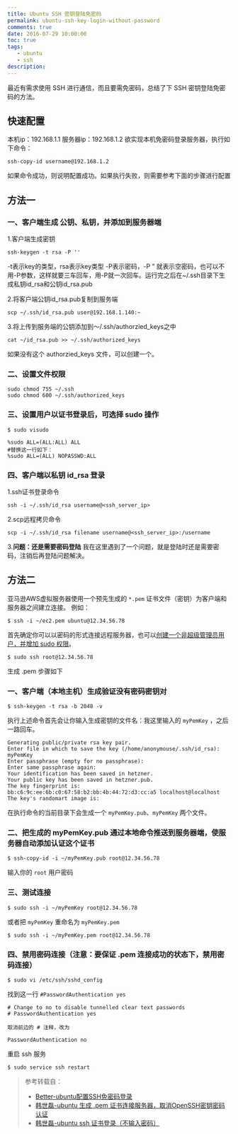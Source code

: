```yaml
---
title: Ubuntu SSH 密钥登陆免密码
permalink: ubuntu-ssh-key-login-without-password
comments: true
date: 2016-07-29 10:00:00
toc: true
tags:
   - ubuntu
   - ssh
description:
---
```


最近有需求使用 SSH 进行通信，而且要需免密码，总结了下 SSH 密钥登陆免密码的方法。
<!-- more -->

## 快速配置

本机ip：192.168.1.1
服务器ip：192.168.1.2
欲实现本机免密码登录服务器，执行如下命令：

```
ssh-copy-id username@192.168.1.2
```

如果命令成功，则说明配置成功。如果执行失败，则需要参考下面的步骤进行配置

## 方法一

### 一、客户端生成 公钥、私钥，并添加到服务器端

1.客户端生成密钥

```
ssh-keygen -t rsa -P ''
```

-t表示key的类型，rsa表示key类型 -P表示密码，-P ” 就表示空密码，也可以不用-P参数，这样就要三车回车，用-P就一次回车。运行完之后在~/.ssh目录下生成私钥id_rsa和公钥id_rsa.pub

2.将客户端公钥id_rsa.pub复制到服务端

```
scp ~/.ssh/id_rsa.pub user@192.168.1.140:~
```

3.将上传到服务端的公钥添加到～/.ssh/authorzied_keys之中

```
cat ~/id_rsa.pub >> ~/.ssh/authorized_keys
```

如果没有这个 authorzied_keys 文件，可以创建一个。

### 二、设置文件权限

```
sudo chmod 755 ~/.ssh
sudo chmod 600 ~/.ssh/authorized_keys
```

### 三、设置用户以证书登录后，可选择 sudo 操作

```
$ sudo visudo
```

```
%sudo ALL=(ALL:ALL) ALL
#替换这一行如下：
%sudo ALL=(ALL) NOPASSWD:ALL
```

### 四、客户端以私钥 id_rsa 登录

1.ssh证书登录命令

```
ssh -i ~/.ssh/id_rsa username@<ssh_server_ip>
```

2.scp远程拷贝命令

```
scp -i ~/.ssh/id_rsa filename username@<ssh_server_ip>:/username
```

3.**问题：还是需要密码登陆**
我在这里遇到了一个问题，就是登陆时还是需要密码，注销后再登陆问题解决。


## 方法二

亚马逊AWS虚拟服务器使用一个预先生成的 `*.pem` 证书文件（密钥）为客户端和服务器之间建立连接。
例如：

```
$ ssh -i ~/ec2.pem ubuntu@12.34.56.78
```

首先确定你可以以密码的形式连接远程服务器，也可以[创建一个非超级管理员用户，并增加 sudo 权限](http://blog.csdn.net/hanshileiai/article/details/51141854)。

```
$ sudo ssh root@12.34.56.78
```

生成 .pem 步骤如下

### 一、客户端（本地主机）生成验证没有密码密钥对

```
$ ssh-keygen -t rsa -b 2048 -v
```

执行上述命令首先会让你输入生成密钥的文件名：我这里输入的 `myPemKey` ，之后一路回车。

```
Generating public/private rsa key pair.
Enter file in which to save the key (/home/anonymouse/.ssh/id_rsa): myPemKey
Enter passphrase (empty for no passphrase):
Enter same passphrase again:
Your identification has been saved in hetzner.
Your public key has been saved in hetzner.pub.
The key fingerprint is:
bb:c6:9c:ee:6b:c0:67:58:b2:bb:4b:44:72:d3:cc:a5 localhost@localhost
The key's randomart image is:
```

在执行命令的当前目录下会生成一个 `myPemKey.pub`、`myPemKey` 两个文件。

### 二、把生成的 myPemKey.pub 通过本地命令推送到服务器端，使服务器自动添加认证这个证书

```
$ ssh-copy-id -i ~/myPemKey.pub root@12.34.56.78
```

输入你的 `root` 用户密码

### 三、测试连接

```
$ sudo ssh -i ~/myPemKey root@12.34.56.78
```

或者把 `myPemKey` 重命名为 `myPemKey.pem`

```
$ sudo ssh -i ~/myPemKey.pem root@12.34.56.78
```

### 四、禁用密码连接（注意：要保证 .pem 连接成功的状态下，禁用密码连接）

```
$ sudo vi /etc/ssh/sshd_config
```

找到这一行 `#PasswordAuthentication yes`

```
# Change to no to disable tunnelled clear text passwords
# PasswordAuthentication yes

取消前边的 # 注释，改为

PasswordAuthentication no
```

重启 ssh 服务

```
$ sudo service ssh restart
```

> 参考转载自：
> - [Better-ubuntu配置SSH免密码登录](http://bosschow.github.io/2016/03/31/ubuntu-ssh-without-passwd-login/)
> - [韩世磊-ubuntu 生成 .pem 证书连接服务器，取消OpenSSH密钥密码认证](http://blog.csdn.net/hanshileiai/article/details/51141638)
> - [韩世磊-ubuntu ssh 证书登录（不输入密码）](http://blog.csdn.net/hanshileiai/article/details/50381467)
